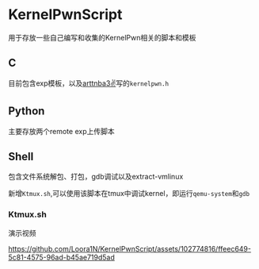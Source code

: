 # KernelPwnScript

用于存放一些自己编写和收集的KernelPwn相关的脚本和模板

## C
目前包含exp模板，以及[arttnba3✌](https://arttnba3.cn/2021/03/03/PWN-0X00-LINUX-KERNEL-PWN-PART-I/#%E7%AC%94%E8%80%85%E8%87%AA%E7%94%A8%E6%A8%A1%E6%9D%BF)写的`kernelpwn.h`

## Python

主要存放两个remote exp上传脚本

## Shell

包含文件系统解包、打包，gdb调试以及extract-vmlinux

新增`Ktmux.sh`,可以使用该脚本在tmux中调试kernel，即运行`qemu-system`和`gdb`

### Ktmux.sh

演示视频

https://github.com/Loora1N/KernelPwnScript/assets/102774816/ffeec649-5c81-4575-96ad-b45ae719d5ad

